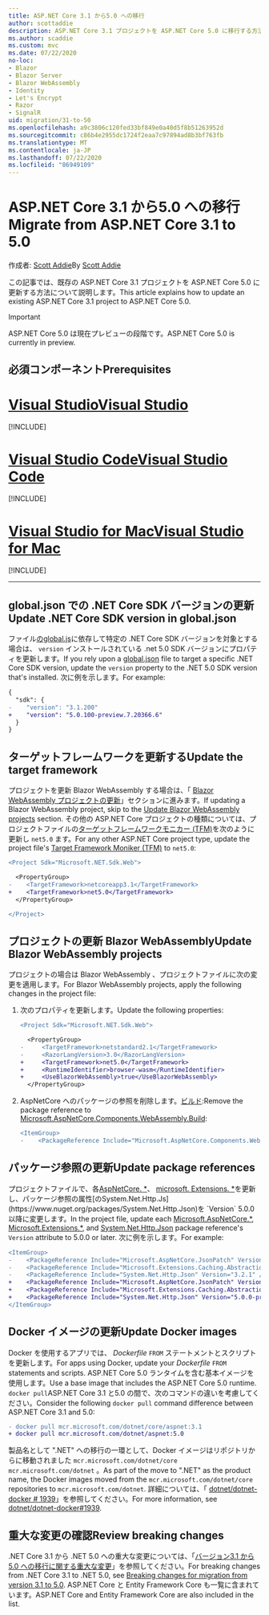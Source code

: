 ```yaml
---
title: ASP.NET Core 3.1 から5.0 への移行
author: scottaddie
description: ASP.NET Core 3.1 プロジェクトを ASP.NET Core 5.0 に移行する方法について説明します。
ms.author: scaddie
ms.custom: mvc
ms.date: 07/22/2020
no-loc:
- Blazor
- Blazor Server
- Blazor WebAssembly
- Identity
- Let's Encrypt
- Razor
- SignalR
uid: migration/31-to-50
ms.openlocfilehash: a9c3806c120fed33bf849e0a40d5f8b51263952d
ms.sourcegitcommit: c86b4e2955dc1724f2eaa7c97894ad8b3bf763fb
ms.translationtype: MT
ms.contentlocale: ja-JP
ms.lasthandoff: 07/22/2020
ms.locfileid: "86949109"
---
```

# <a name="migrate-from-aspnet-core-31-to-50"></a><span data-ttu-id="80c78-103">ASP.NET Core 3.1 から5.0 への移行</span><span class="sxs-lookup"><span data-stu-id="80c78-103">Migrate from ASP.NET Core 3.1 to 5.0</span></span>

<span data-ttu-id="80c78-104">作成者: [Scott Addie](https://github.com/scottaddie)</span><span class="sxs-lookup"><span data-stu-id="80c78-104">By [Scott Addie](https://github.com/scottaddie)</span></span>

<span data-ttu-id="80c78-105">この記事では、既存の ASP.NET Core 3.1 プロジェクトを ASP.NET Core 5.0 に更新する方法について説明します。</span><span class="sxs-lookup"><span data-stu-id="80c78-105">This article explains how to update an existing ASP.NET Core 3.1 project to ASP.NET Core 5.0.</span></span>

> [!IMPORTANT]
> <span data-ttu-id="80c78-106">ASP.NET Core 5.0 は現在プレビューの段階です。</span><span class="sxs-lookup"><span data-stu-id="80c78-106">ASP.NET Core 5.0 is currently in preview.</span></span>

## <a name="prerequisites"></a><span data-ttu-id="80c78-107">必須コンポーネント</span><span class="sxs-lookup"><span data-stu-id="80c78-107">Prerequisites</span></span>

# <a name="visual-studio"></a>[<span data-ttu-id="80c78-108">Visual Studio</span><span class="sxs-lookup"><span data-stu-id="80c78-108">Visual Studio</span></span>](#tab/visual-studio)

[!INCLUDE[](~/includes/net-core-prereqs-vs-5.0.md)]

# <a name="visual-studio-code"></a>[<span data-ttu-id="80c78-109">Visual Studio Code</span><span class="sxs-lookup"><span data-stu-id="80c78-109">Visual Studio Code</span></span>](#tab/visual-studio-code)

[!INCLUDE[](~/includes/net-core-prereqs-vsc-5.0.md)]

# <a name="visual-studio-for-mac"></a>[<span data-ttu-id="80c78-110">Visual Studio for Mac</span><span class="sxs-lookup"><span data-stu-id="80c78-110">Visual Studio for Mac</span></span>](#tab/visual-studio-mac)

[!INCLUDE[](~/includes/net-core-prereqs-mac-5.0.md)]

---

## <a name="update-net-core-sdk-version-in-globaljson"></a><span data-ttu-id="80c78-111">global.json での .NET Core SDK バージョンの更新</span><span class="sxs-lookup"><span data-stu-id="80c78-111">Update .NET Core SDK version in global.json</span></span>

<span data-ttu-id="80c78-112">ファイル[のglobal.js](/dotnet/core/tools/global-json)に依存して特定の .NET Core SDK バージョンを対象とする場合は、 `version` インストールされている .net 5.0 SDK バージョンにプロパティを更新します。</span><span class="sxs-lookup"><span data-stu-id="80c78-112">If you rely upon a [global.json](/dotnet/core/tools/global-json) file to target a specific .NET Core SDK version, update the `version` property to the .NET 5.0 SDK version that's installed.</span></span> <span data-ttu-id="80c78-113">次に例を示します。</span><span class="sxs-lookup"><span data-stu-id="80c78-113">For example:</span></span>

```diff
{
  "sdk": {
-    "version": "3.1.200"
+    "version": "5.0.100-preview.7.20366.6"
  }
}
```

## <a name="update-the-target-framework"></a><span data-ttu-id="80c78-114">ターゲットフレームワークを更新する</span><span class="sxs-lookup"><span data-stu-id="80c78-114">Update the target framework</span></span>

<span data-ttu-id="80c78-115">プロジェクトを更新 Blazor WebAssembly する場合は、「 [ Blazor WebAssembly プロジェクトの更新](#update-blazor-webassembly-projects)」セクションに進みます。</span><span class="sxs-lookup"><span data-stu-id="80c78-115">If updating a Blazor WebAssembly project, skip to the [Update Blazor WebAssembly projects](#update-blazor-webassembly-projects) section.</span></span> <span data-ttu-id="80c78-116">その他の ASP.NET Core プロジェクトの種類については、プロジェクトファイルの[ターゲットフレームワークモニカー (TFM)](/dotnet/standard/frameworks)を次のように更新し `net5.0` ます。</span><span class="sxs-lookup"><span data-stu-id="80c78-116">For any other ASP.NET Core project type, update the project file's [Target Framework Moniker (TFM)](/dotnet/standard/frameworks) to `net5.0`:</span></span>

```diff
<Project Sdk="Microsoft.NET.Sdk.Web">

  <PropertyGroup>
-    <TargetFramework>netcoreapp3.1</TargetFramework>
+    <TargetFramework>net5.0</TargetFramework>
  </PropertyGroup>

</Project>
```

## <a name="update-blazor-webassembly-projects"></a><span data-ttu-id="80c78-117">プロジェクトの更新 Blazor WebAssembly</span><span class="sxs-lookup"><span data-stu-id="80c78-117">Update Blazor WebAssembly projects</span></span>

<span data-ttu-id="80c78-118">プロジェクトの場合は Blazor WebAssembly 、プロジェクトファイルに次の変更を適用します。</span><span class="sxs-lookup"><span data-stu-id="80c78-118">For Blazor WebAssembly projects, apply the following changes in the project file:</span></span>

1. <span data-ttu-id="80c78-119">次のプロパティを更新します。</span><span class="sxs-lookup"><span data-stu-id="80c78-119">Update the following properties:</span></span>

    ```diff
    <Project Sdk="Microsoft.NET.Sdk.Web">
    
      <PropertyGroup>
    -     <TargetFramework>netstandard2.1</TargetFramework>
    -     <RazorLangVersion>3.0</RazorLangVersion>
    +     <TargetFramework>net5.0</TargetFramework>
    +     <RuntimeIdentifier>browser-wasm</RuntimeIdentifier>
    +     <UseBlazorWebAssembly>true</UseBlazorWebAssembly>
      </PropertyGroup>
    ```

1. <span data-ttu-id="80c78-120">AspNetCore へのパッケージの参照を削除します。[ビルド](https://www.nuget.org/packages/Microsoft.AspNetCore.Components.WebAssembly.Build):</span><span class="sxs-lookup"><span data-stu-id="80c78-120">Remove the package reference to [Microsoft.AspNetCore.Components.WebAssembly.Build](https://www.nuget.org/packages/Microsoft.AspNetCore.Components.WebAssembly.Build):</span></span>

    ```diff
    <ItemGroup>
    -    <PackageReference Include="Microsoft.AspNetCore.Components.WebAssembly.Build" Version="3.2.1" PrivateAssets="all" />
    ```

## <a name="update-package-references"></a><span data-ttu-id="80c78-121">パッケージ参照の更新</span><span class="sxs-lookup"><span data-stu-id="80c78-121">Update package references</span></span>

<span data-ttu-id="80c78-122">プロジェクトファイルで、各[AspNetCore. \*](https://www.nuget.org/packages?q=Microsoft.AspNetCore.*)、 [microsoft. Extensions. \*](https://www.nuget.org/packages?q=Microsoft.Extensions.*)を更新し、パッケージ参照の属性[のSystem.Net.Http.Js](https://www.nuget.org/packages/System.Net.Http.Json)を `Version` 5.0.0 以降に変更します。</span><span class="sxs-lookup"><span data-stu-id="80c78-122">In the project file, update each [Microsoft.AspNetCore.\*](https://www.nuget.org/packages?q=Microsoft.AspNetCore.*), [Microsoft.Extensions.\*](https://www.nuget.org/packages?q=Microsoft.Extensions.*), and [System.Net.Http.Json](https://www.nuget.org/packages/System.Net.Http.Json) package reference's `Version` attribute to 5.0.0 or later.</span></span> <span data-ttu-id="80c78-123">次に例を示します。</span><span class="sxs-lookup"><span data-stu-id="80c78-123">For example:</span></span>

```diff
<ItemGroup>
-    <PackageReference Include="Microsoft.AspNetCore.JsonPatch" Version="3.1.6" />
-    <PackageReference Include="Microsoft.Extensions.Caching.Abstractions" Version="3.1.6" />
-    <PackageReference Include="System.Net.Http.Json" Version="3.2.1" />
+    <PackageReference Include="Microsoft.AspNetCore.JsonPatch" Version="5.0.0-preview.7.20365.19" />
+    <PackageReference Include="Microsoft.Extensions.Caching.Abstractions" Version="5.0.0-preview.7.20364.11" />
+    <PackageReference Include="System.Net.Http.Json" Version="5.0.0-preview.7.20364.11" />
</ItemGroup>
```

## <a name="update-docker-images"></a><span data-ttu-id="80c78-124">Docker イメージの更新</span><span class="sxs-lookup"><span data-stu-id="80c78-124">Update Docker images</span></span>

<span data-ttu-id="80c78-125">Docker を使用するアプリでは、 *Dockerfile* `FROM` ステートメントとスクリプトを更新します。</span><span class="sxs-lookup"><span data-stu-id="80c78-125">For apps using Docker, update your *Dockerfile* `FROM` statements and scripts.</span></span> <span data-ttu-id="80c78-126">ASP.NET Core 5.0 ランタイムを含む基本イメージを使用します。</span><span class="sxs-lookup"><span data-stu-id="80c78-126">Use a base image that includes the ASP.NET Core 5.0 runtime.</span></span> <span data-ttu-id="80c78-127">`docker pull`ASP.NET Core 3.1 と5.0 の間で、次のコマンドの違いを考慮してください。</span><span class="sxs-lookup"><span data-stu-id="80c78-127">Consider the following `docker pull` command difference between ASP.NET Core 3.1 and 5.0:</span></span>

```diff
- docker pull mcr.microsoft.com/dotnet/core/aspnet:3.1
+ docker pull mcr.microsoft.com/dotnet/aspnet:5.0
```

<span data-ttu-id="80c78-128">製品名として ".NET" への移行の一環として、Docker イメージはリポジトリからに移動されました `mcr.microsoft.com/dotnet/core` `mcr.microsoft.com/dotnet` 。</span><span class="sxs-lookup"><span data-stu-id="80c78-128">As part of the move to ".NET" as the product name, the Docker images moved from the `mcr.microsoft.com/dotnet/core` repositories to `mcr.microsoft.com/dotnet`.</span></span> <span data-ttu-id="80c78-129">詳細については、「 [dotnet/dotnet-docker # 1939](https://github.com/dotnet/dotnet-docker/issues/1939)」を参照してください。</span><span class="sxs-lookup"><span data-stu-id="80c78-129">For more information, see [dotnet/dotnet-docker#1939](https://github.com/dotnet/dotnet-docker/issues/1939).</span></span>

## <a name="review-breaking-changes"></a><span data-ttu-id="80c78-130">重大な変更の確認</span><span class="sxs-lookup"><span data-stu-id="80c78-130">Review breaking changes</span></span>

<span data-ttu-id="80c78-131">.NET Core 3.1 から .NET 5.0 への重大な変更については、「[バージョン3.1 から5.0 への移行に関する重大な変更](/dotnet/core/compatibility/3.1-5.0)」を参照してください。</span><span class="sxs-lookup"><span data-stu-id="80c78-131">For breaking changes from .NET Core 3.1 to .NET 5.0, see [Breaking changes for migration from version 3.1 to 5.0](/dotnet/core/compatibility/3.1-5.0).</span></span> <span data-ttu-id="80c78-132">ASP.NET Core と Entity Framework Core も一覧に含まれています。</span><span class="sxs-lookup"><span data-stu-id="80c78-132">ASP.NET Core and Entity Framework Core are also included in the list.</span></span>
